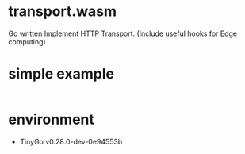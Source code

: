 <!---
Thanks for reading 💖!

## Commit Message Naming Convention

- F for Feature (Additions, Fixes, Adjustments of functionalities, etc.)
- T for Testing (New tests / specs, Test refactoring, etc.)
- R for Refactor (Adjustments of code structure, naming, typing, comments, etc.)
- D for Documentation (Documentation, README, etc.)
- S for Style (Styling, Storybook, Theme, Visual Design Adjustments, etc.)
- V for Version (Versioning, Dependencies, Licensing, etc.)
- C for Configuration (Building, Linting, CLI Tooling, etc.)

-->

# transport.wasm

Go written Implement HTTP Transport. (Include useful hooks for Edge computing)

# simple example

```go

```

# environment

- TinyGo v0.28.0-dev-0e94553b 